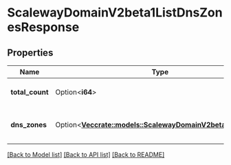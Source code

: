 # ScalewayDomainV2beta1ListDnsZonesResponse

## Properties

Name | Type | Description | Notes
------------ | ------------- | ------------- | -------------
**total_count** | Option<**i64**> | The total number of DNS zones | [optional]
**dns_zones** | Option<[**Vec<crate::models::ScalewayDomainV2beta1DnsZone>**](scaleway.domain.v2beta1.DNSZone.md)> | The paginated returned DNS zones | [optional]

[[Back to Model list]](../README.md#documentation-for-models) [[Back to API list]](../README.md#documentation-for-api-endpoints) [[Back to README]](../README.md)


